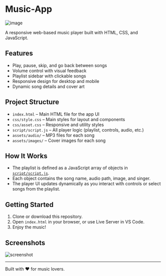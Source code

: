 # Music-App

![image](https://github.com/user-attachments/assets/401a750b-3e94-4354-ae3e-5862c41c67d9)

A responsive web-based music player built with HTML, CSS, and JavaScript.

## Features

- Play, pause, skip, and go back between songs
- Volume control with visual feedback
- Playlist sidebar with clickable songs
- Responsive design for desktop and mobile
- Dynamic song details and cover art

## Project Structure

- `index.html` – Main HTML file for the app UI
- `css/style.css` – Main styles for layout and components
- `css/asset.css` – Responsive and utility styles
- `script/script.js` – All player logic (playlist, controls, audio, etc.)
- `assets/audio/` – MP3 files for each song
- `assets/images/` – Cover images for each song

## How It Works

- The playlist is defined as a JavaScript array of objects in [`script/script.js`](script/script.js).
- Each object contains the song name, audio path, image, and singer.
- The player UI updates dynamically as you interact with controls or select songs from the playlist.

## Getting Started

1. Clone or download this repository.
2. Open `index.html` in your browser, or use Live Server in VS Code.
3. Enjoy the music!

## Screenshots

![screenshot](assets/images/image1.jpeg)

---

Built with ❤️ for music lovers.
